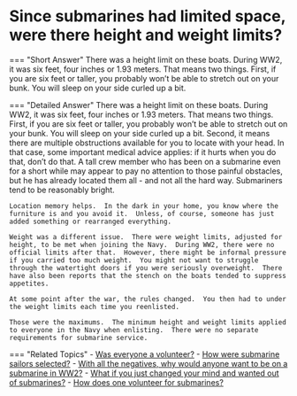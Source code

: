 # Since submarines had limited space, were there height and weight limits?


=== "Short Answer"
    There was a height limit on these boats. During WW2, it was six feet, four inches or 1.93 meters. That means two things. First, if you are six feet or taller, you probably won’t be able to stretch out on your bunk. You will sleep on your side curled up a bit.

=== "Detailed Answer"
    There was a height limit on these boats.  During WW2, it was six feet, four inches or 1.93 meters.  That means two things.  First, if you are six feet or taller, you probably won’t be able to stretch out on your bunk.  You will sleep on your side curled up a bit.  Second, it means there are multiple obstructions available for you to locate with your head.  In that case, some important medical advice applies: if it hurts when you do that, don’t do that.  A tall crew member who has been on a submarine even for a short while may appear to pay no attention to those painful obstacles, but he has already located them all - and not all the hard way.  Submariners tend to be reasonably bright.

    Location memory helps.  In the dark in your home, you know where the furniture is and you avoid it.  Unless, of course, someone has just added something or rearranged everything.

    Weight was a different issue.  There were weight limits, adjusted for height, to be met when joining the Navy.  During WW2, there were no official limits after that.  However, there might be informal pressure if you carried too much weight.  You might not want to struggle through the watertight doors if you were seriously overweight.  There have also been reports that the stench on the boats tended to suppress appetites.

    At some point after the war, the rules changed.  You then had to under the weight limits each time you reenlisted.

    Those were the maximums.  The minimum height and weight limits applied to everyone in the Navy when enlisting.  There were no separate requirements for submarine service.

=== "Related Topics"
    - [Was everyone a volunteer?](./was-everyone-a-volunteer.md)
    - [How were submarine sailors selected?](./how-were-submarine-sailors-selected.md)
    - [With all the negatives, why would anyone want to be on a submarine in WW2?](./with-all-the-negatives-why-would-anyone-want-to-be-on-a-submarine-in-ww2.md)
    - [What if you just changed your mind and wanted out of submarines?](./what-if-you-just-changed-your-mind-and-wanted-out-of-submarines.md)
    - [How does one volunteer for submarines?](./how-does-one-volunteer-for-submarines.md)
